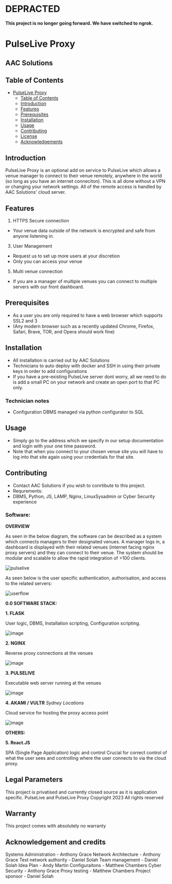 # DEPRACTED

**This project is no longer going forward. We have switched to ngrok.**

# PulseLive Proxy

## AAC Solutions 

## Table of Contents
- [PulseLive Proxy](#project-title)
  - [Table of Contents](#table-of-contents)
  - [Introduction](#introduction)
  - [Features](#features)
  - [Prerequisites](#prerequisites)
  - [Installation](#installation)
  - [Usage](#usage)
  - [Contributing](#contributing)
  - [License](#license)
  - [Acknowledgements](#acknowledgements)

## Introduction
PulseLive Proxy is an optional add on service to PulseLive which allows a venue manager to connect to their venue remotely, anywhere in the world (so long as you have an internet conneciton). 
This is all done without a VPN or changing your network settings. All of the remote access is handled by AAC Solutions' cloud server. 

## Features
1. HTTPS Secure connection
- Your venue data outside of the network is encrypted and safe from anyone listening in. 
3. User Management
- Request us to set up more users at your discretion
- Only you can access your venue 
5. Multi venue connection
- If you are a manager of multiple venues you can connect to multiple servers with our front dashboard.

## Prerequisites
- As a user you are only required to have a web browser which supports SSL2 and 3
- (Any modern browser such as a recently updated Chrome, Firefox, Safari, Brave, TOR, and Opera should work fine) 

## Installation
- All installation is carried out by AAC Solutions
- Technicians to auto deploy with docker and SSH in using their private keys in order to add configurations
- If you have a pre-existing PulseLive server dont worry, all we need to do is add a small PC on your network and create an open port to that PC only.

### Technician notes 
- Configuration DBMS managed via python configurator to SQL

## Usage
- Simply go to the address which we specify in our setup documentation and login with your one time password.
- Note that when you connect to your chosen venue site you will have to log into that site again using your credentials for that site. 

## Contributing
- Contact AAC Solutions if you wish to conrtibute to this project.
- Requrements:
- DBMS, Python, JS, LAMP, Nginx, LinuxSysadmin or Cyber Security experience 

### Software: 

**OVERVIEW**

As seen in the below diagram, the software can be described as a system which connects managers to their designated venues. 
A manager logs in, a dashboard is displayed with their related venues (internet facing nginx proxy servers) and they can connect to their venue. 
The system should be modular and scalable to allow the rapid integration of >100 clients. 

![pulselive](https://github.com/aacsolutions-anthony/pulseliveproxy/assets/131961269/259ddf28-8eb1-4edc-b062-a2decec2dd51)

As seen below is the user specific authentication, authorisation, and access to the related servers: 


![userflow](https://github.com/aacsolutions-anthony/pulseliveproxy/assets/131961269/dc274459-dea2-4cd7-a742-11785f61e380)

**0.0 SOFTWARE STACK:**

**1. FLASK**

User logic, DBMS, Installation scripting, Configuration scripting. 

![image](https://github.com/aacsolutions-anthony/pulselivecloud/assets/131961269/54f3cd9a-8db1-45f4-82c2-d1260443b128)

**2. NGINX**

Reverse proxy connections at the venues 

![image](https://github.com/aacsolutions-anthony/pulselivecloud/assets/131961269/f0ed763f-42b5-468d-8988-467910cc9f82)

**3. PULSELIVE**

Executable web server running at the venues 

![image](https://github.com/aacsolutions-anthony/pulselivecloud/assets/131961269/fa40bdca-1c5b-400b-abc6-0940dcdb056e)

**4. AKAMI / VULTR** *Sydney Locations*

Cloud service for hosting the proxy access point

![image](https://github.com/aacsolutions-anthony/pulselivecloud/assets/131961269/e7410c9a-39ad-4354-ae07-1ad43b8ddd2d)

**OTHERS:**

**5. React.JS**

SPA (Single Page Application) logic and control 
Crucial for correct control of what the user sees and controlling where the user connects to via the cloud proxy. 



## Legal Parameters 
This project is privatised and currently closed source as it is application specific. 
PulseLive and PulseLive Proxy Copyright 2023 All rights reserved 

## Warranty 

This project comes with absolutely no warranty 

## Acknowledgement and credits 

Systems Administration - Anthony Grace 
Network Architecture - Anthony Grace
Test network authority - Daniel Solah
Team management - Daniel Solah
Idea Plan - Andy Martin
Configuraitons - Matthew Chambers
Cyber Security - Anthony Grace 
Proxy testing - Matthew Chambers
Project sponsor - Daniel Solah 


